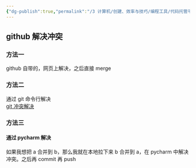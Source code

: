 ```yaml
---
{"dg-publish":true,"permalink":"/3 计算机/创建、效率与技巧/编程工具/代码托管平台/github/github解决git冲突/","title":"github解决git冲突"}
---
```



## github 解决冲突
### 方法一
github 自带的，网页上解决，之后直接 merge
### 方法二
通过 git 命令行解决  
[git 冲突解决](../../git/Git命令操作.md#git%20冲突解决)
### 方法三
#### 通过 pycharm 解决
如果我想把 a 合并到 b，那么我就在本地拉下来 b 合并到 a，在 pycharm 中解决冲突。之后再 commit 再 push